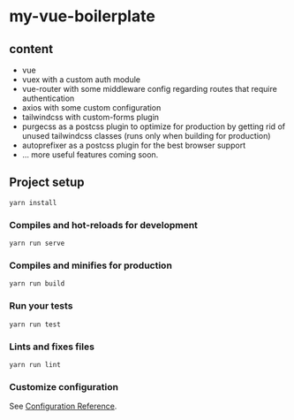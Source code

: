 # my-vue-boilerplate
## content
- vue
- vuex with a custom auth module
- vue-router with some middleware config regarding routes that require authentication
- axios with some custom configuration
- tailwindcss with custom-forms plugin
- purgecss as a postcss plugin to optimize for production by getting rid of unused tailwindcss classes (runs only when building for production)
- autoprefixer as a postcss plugin for the best browser support
- ... more useful features coming soon.
## Project setup
```
yarn install
```

### Compiles and hot-reloads for development
```
yarn run serve
```

### Compiles and minifies for production
```
yarn run build
```

### Run your tests
```
yarn run test
```

### Lints and fixes files
```
yarn run lint
```

### Customize configuration
See [Configuration Reference](https://cli.vuejs.org/config/).
